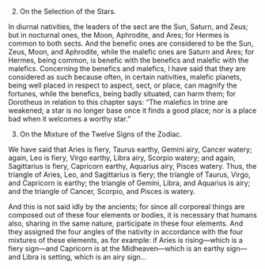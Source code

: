 2. On the Selection of the Stars.

In diurnal nativities, the leaders of the sect are the Sun, Saturn, and Zeus; but in nocturnal ones, the Moon, Aphrodite, and Ares; for Hermes is common to both sects. And the benefic ones are considered to be the Sun, Zeus, Moon, and Aphrodite, while the malefic ones are Saturn and Ares; for Hermes, being common, is benefic with the benefics and malefic with the malefics. Concerning the benefics and malefics, I have said that they are considered as such because often, in certain nativities, malefic planets, being well placed in respect to aspect, sect, or place, can magnify the fortunes, while the benefics, being badly situated, can harm them; for Dorotheus in relation to this chapter says: “The malefics in trine are weakened; a star is no longer base once it finds a good place; nor is a place bad when it welcomes a worthy star.”

3. On the Mixture of the Twelve Signs of the Zodiac.

We have said that Aries is fiery, Taurus earthy, Gemini airy, Cancer watery; again, Leo is fiery, Virgo earthy, Libra airy, Scorpio watery; and again, Sagittarius is fiery, Capricorn earthy, Aquarius airy, Pisces watery. Thus, the triangle of Aries, Leo, and Sagittarius is fiery; the triangle of Taurus, Virgo, and Capricorn is earthy; the triangle of Gemini, Libra, and Aquarius is airy; and the triangle of Cancer, Scorpio, and Pisces is watery.

And this is not said idly by the ancients; for since all corporeal things are composed out of these four elements or bodies, it is necessary that humans also, sharing in the same nature, participate in these four elements. And they assigned the four angles of the nativity in accordance with the four mixtures of these elements, as for example: if Aries is rising—which is a fiery sign—and Capricorn is at the Midheaven—which is an earthy sign—and Libra is setting, which is an airy sign...
